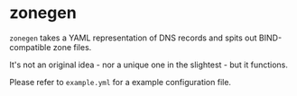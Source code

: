 # zonegen
`zonegen` takes a YAML representation of DNS records and spits out BIND-compatible zone files.

It's not an original idea - nor a unique one in the slightest - but it functions.

Please refer to `example.yml` for a example configuration file.